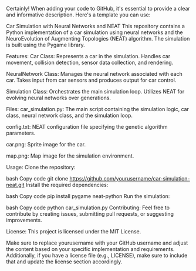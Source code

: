 
Certainly! When adding your code to GitHub, it's essential to provide a clear and informative description. Here's a template you can use:

Car Simulation with Neural Networks and NEAT
This repository contains a Python implementation of a car simulation using neural networks and the NeuroEvolution of Augmenting Topologies (NEAT) algorithm. The simulation is built using the Pygame library.

Features:
Car Class: Represents a car in the simulation. Handles car movement, collision detection, sensor data collection, and rendering.

NeuralNetwork Class: Manages the neural network associated with each car. Takes input from car sensors and produces output for car control.

Simulation Class: Orchestrates the main simulation loop. Utilizes NEAT for evolving neural networks over generations.

Files:
car_simulation.py: The main script containing the simulation logic, car class, neural network class, and the simulation loop.

config.txt: NEAT configuration file specifying the genetic algorithm parameters.

car.png: Sprite image for the car.

map.png: Map image for the simulation environment.

Usage:
Clone the repository:

bash
Copy code
git clone https://github.com/yourusername/car-simulation-neat.git
Install the required dependencies:

bash
Copy code
pip install pygame neat-python
Run the simulation:

bash
Copy code
python car_simulation.py
Contributing:
Feel free to contribute by creating issues, submitting pull requests, or suggesting improvements.

License:
This project is licensed under the MIT License.

Make sure to replace yourusername with your GitHub username and adjust the content based on your specific implementation and requirements. Additionally, if you have a license file (e.g., LICENSE), make sure to include that and update the license section accordingly.





